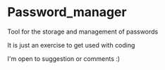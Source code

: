 # Password_manager
Tool for the storage and management of passwords

It is just an exercise to get used with coding

I'm open to suggestion or comments :)
